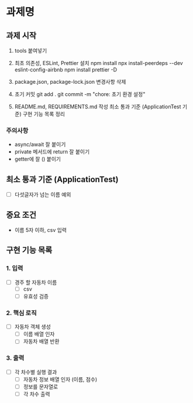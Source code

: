 # 과제명

## 과제 시작

1. tools 붙여넣기

2. 최초 의존성, ESLint, Prettier 설치
  npm install
  npx install-peerdeps --dev eslint-config-airbnb
  npm install prettier -D

3. package.json, package-lock.json 변경사항 삭제

4. 초기 커밋
  git add .
  git commit -m "chore: 초기 환경 설정"

5. README.md, REQUIREMENTS.md 작성
  최소 통과 기준 (ApplicationTest 기준)
  구현 기능 목록 정리

### 주의사항

- async/await 잘 붙이기
- private 메서드에 return 잘 붙이기
- getter에 잘 () 붙이기

## 최소 통과 기준 (ApplicationTest)

- [ ] 다섯글자가 넘는 이름 예외

## 중요 조건

- 이름 5자 이하, csv 입력

## 구현 기능 목록

### 1. 입력

- [ ] 경주 할 자동차 이름
  - [ ] csv
  - [ ] 유효성 검증

### 2. 핵심 로직

- [ ] 자동차 객체 생성
  - [ ] 이름 배열 인자
  - [ ] 자동차 배열 반환

### 3. 출력

- [ ] 각 차수별 실행 결과
  - [ ] 자동차 정보 배열 인자 (이름, 점수)
  - [ ] 정보를 문자열로
  - [ ] 각 차수 출력
